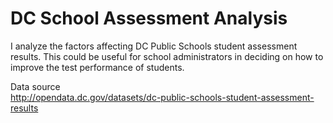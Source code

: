 # DC School Assessment Analysis

I analyze the factors affecting DC Public Schools student assessment results. This could be useful for school administrators in deciding on how to improve the test performance of students.

Data source  
http://opendata.dc.gov/datasets/dc-public-schools-student-assessment-results